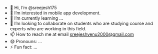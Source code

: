 - 👋 Hi, I’m @sreejesh175
- 👀 I’m interested in mobile app development.
- 🌱 I’m currently learning ...
- 💞️ I’m looking to collaborate on students who are studying course and experts who are working in this field.
- 📫 How to reach me at email sreejeshvenu2000@gmail.com
- 😄 Pronouns: ...
- ⚡ Fun fact: ...

<!---
sreejesh175/sreejesh175 is a ✨ special ✨ repository because its `README.md` (this file) appears on your GitHub profile.
You can click the Preview link to take a look at your changes.
--->
